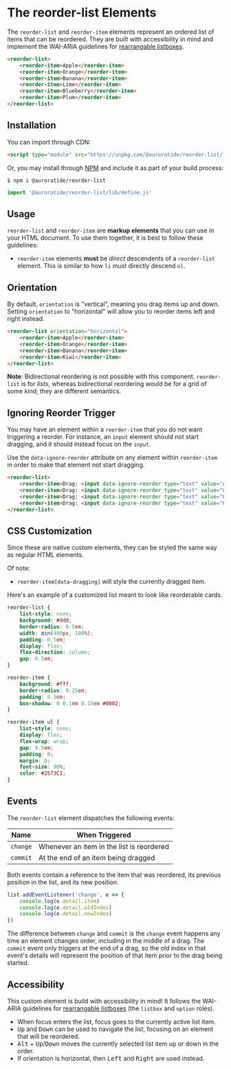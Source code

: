# The reorder-list Elements

<p hidden><strong><a href="https://auroratide.github.io/web-components/reorder-list">View this page with live demos!</a></strong></p>

The `reorder-list` and `reorder-item` elements represent an ordered list of items that can be reordered. They are built with accessibility in mind and implement the WAI-ARIA guidelines for [rearrangable listboxes](https://www.w3.org/WAI/ARIA/apg/example-index/listbox/listbox-rearrangeable.html).

<!--DEMO
<wc-demo>
	<reorder-list>
		<reorder-item>Apple</reorder-item>
		<reorder-item>Orange</reorder-item>
		<reorder-item>Banana</reorder-item>
		<reorder-item>Lime</reorder-item>
		<reorder-item>Blueberry</reorder-item>
		<reorder-item>Plum</reorder-item>
	</reorder-list>
</wc-demo>
/DEMO-->

```html
<reorder-list>
	<reorder-item>Apple</reorder-item>
	<reorder-item>Orange</reorder-item>
	<reorder-item>Banana</reorder-item>
	<reorder-item>Lime</reorder-item>
	<reorder-item>Blueberry</reorder-item>
	<reorder-item>Plum</reorder-item>
</reorder-list>
```

## Installation

You can import through CDN:

```html
<script type="module" src="https://unpkg.com/@auroratide/reorder-list/lib/define.js"></script>
```

Or, you may install through [NPM](https://www.npmjs.com/package/@auroratide/reorder-list) and include it as part of your build process:

```
$ npm i @auroratide/reorder-list
```

```javascript
import '@auroratide/reorder-list/lib/define.js'
```

## Usage

`reorder-list` and `reorder-item` are **markup elements** that you can use in your HTML document. To use them together, it is best to follow these guidelines:

* `reorder-item` elements **must** be _direct_ descendents of a `reorder-list` element. This is similar to how `li` must directly descend `ol`.

## Orientation

By default, `orientation` is "vertical", meaning you drag items up and down. Setting `orientation` to "horizontal" will allow you to reorder items left and right instead.

<!--DEMO
<wc-demo id="horizontal-demo">
	<reorder-list orientation="horizontal">
		<reorder-item>Apple</reorder-item>
		<reorder-item>Orange</reorder-item>
		<reorder-item>Banana</reorder-item>
		<reorder-item>Kiwi</reorder-item>
	</reorder-list>
</wc-demo>
<style>
	#horizontal-demo reorder-list {
		list-style: none;
		gap: 0.5em;
	}
	#horizontal-demo reorder-item {
		border: 0.0625em solid #2573C1;
		border-radius: 0.125em;
		padding: 0.25em 1em;
	}
</style>
/DEMO-->

```html
<reorder-list orientation="horizontal">
	<reorder-item>Apple</reorder-item>
	<reorder-item>Orange</reorder-item>
	<reorder-item>Banana</reorder-item>
	<reorder-item>Kiwi</reorder-item>
</reorder-list>
```

**Note**: Bidirectional reordering is not possible with this component. `reorder-list` is for _lists_, whereas bidirectional reordering would be for a grid of some kind; they are different semantics.

## Ignoring Reorder Trigger

You may have an element within a `reorder-item` that you do not want triggering a reorder. For instance, an `input` element should not start dragging, and it should instead focus on the `input`.

Use the `data-ignore-reorder` attribute on any element within `reorder-item` in order to make that element not start dragging.

<!--DEMO
<wc-demo id="ignore-reorder">
	<reorder-list>
		<reorder-item>Drag: <input data-ignore-reorder type="text" value="Apple" /></reorder-item>
		<reorder-item>Drag: <input data-ignore-reorder type="text" value="Orange" /></reorder-item>
		<reorder-item>Drag: <input data-ignore-reorder type="text" value="Banana" /></reorder-item>
		<reorder-item>Drag: <input data-ignore-reorder type="text" value="Kiwi" /></reorder-item>
	</reorder-list>
</wc-demo>
/DEMO-->

```html
<reorder-list>
	<reorder-item>Drag: <input data-ignore-reorder type="text" value="Apple" /></reorder-item>
	<reorder-item>Drag: <input data-ignore-reorder type="text" value="Orange" /></reorder-item>
	<reorder-item>Drag: <input data-ignore-reorder type="text" value="Banana" /></reorder-item>
	<reorder-item>Drag: <input data-ignore-reorder type="text" value="Kiwi" /></reorder-item>
</reorder-list>
```

## CSS Customization

Since these are native custom elements, they can be styled the same way as regular HTML elements.

Of note:

* `reorder-item[data-dragging]` will style the currently dragged item.

Here's an example of a customized list meant to look like reorderable cards.

<!--DEMO
<wc-demo id="fancy">
	<reorder-list>
		<reorder-item>
			<strong>Cobb Salad</strong>
			<ul>
					<li>chicken</li>
					<li>egg</li>
					<li>tomato</li>
			</ul>
		</reorder-item>
		<reorder-item>
			<strong>Fried Rice</strong>
			<ul>
					<li>rice</li>
					<li>shrimp</li>
					<li>egg</li>
			</ul>
		</reorder-item>
		<reorder-item>
			<strong>Chimichanga</strong>
			<ul>
					<li>chicken</li>
					<li>beans</li>
			</ul>
		</reorder-item>
		<reorder-item>
			<strong>Banana Pancake</strong>
			<ul>
					<li>breakfast</li>
					<li>banana</li>
			</ul>
		</reorder-item>
		<reorder-item>
			<strong>Philly Cheese Sandwich</strong>
			<ul>
					<li>steak</li>
					<li>cheese</li>
					<li>bread</li>
			</ul>
		</reorder-item>
	</reorder-list>
</wc-demo>
<style>
	#fancy reorder-list {
		list-style: none;
		background: #ddd;
		border-radius: 0.5em;
		width: min(400px, 100%);
		padding: 0.5em;
		display: flex;
		flex-direction: column;
		gap: 0.5em;
	}
	#fancy reorder-item {
		background: #fff;
		border-radius: 0.25em;
		padding: 0.5em;
		box-shadow: 0 0.1em 0.15em #0002;
	}
	#fancy ul {
		list-style: none;
		display: flex;
		flex-wrap: wrap;
		gap: 0.5em;
		padding: 0;
		margin: 0;
		font-size: 90%;
		color: #2573C1;
	}
</style>
/DEMO-->

```css
reorder-list {
	list-style: none;
	background: #ddd;
	border-radius: 0.5em;
	width: min(400px, 100%);
	padding: 0.5em;
	display: flex;
	flex-direction: column;
	gap: 0.5em;
}

reorder-item {
	background: #fff;
	border-radius: 0.25em;
	padding: 0.5em;
	box-shadow: 0 0.1em 0.15em #0002;
}

reorder-item ul {
	list-style: none;
	display: flex;
	flex-wrap: wrap;
	gap: 0.5em;
	padding: 0;
	margin: 0;
	font-size: 90%;
	color: #2573C1;
}
```

## Events

The `reorder-list` element dispatches the following events:

| Name | When Triggered |
| ------------- | ------------- |
| `change` | Whenever an item in the list is reordered |
| `commit` | At the end of an item being dragged |

Both events contain a reference to the item that was reordered, its previous position in the list, and its new position.

```js
list.addEventListener('change', e => {
	console.log(e.detail.item)
	console.log(e.detail.oldIndex)
	console.log(e.detail.newIndex)
})
```

The difference between `change` and `commit` is the `change` event happens any time an element changes order, including in the middle of a drag. The `commit` event only triggers at the end of a drag, so the old index in that event's details will represent the position of that item prior to the drag being started.

## Accessibility

This custom element is build with accessibility in mind! It follows the WAI-ARIA guidelines for [rearrangable listboxes](https://www.w3.org/WAI/ARIA/apg/example-index/listbox/listbox-rearrangeable.html) (the `listbox` and `option` roles).

* When focus enters the list, focus goes to the currently active list item.
* <kbd>Up</kbd> and <kbd>Down</kbd> can be used to navigate the list, focusing on an element that will be reordered.
* <kbd>Alt</kbd> + <kbd>Up</kbd>/<kbd>Down</kbd> moves the currently selected list item up or down in the order.
* If orientation is horizontal, then <kbd>Left</kbd> and <kbd>Right</kbd> are used instead.
